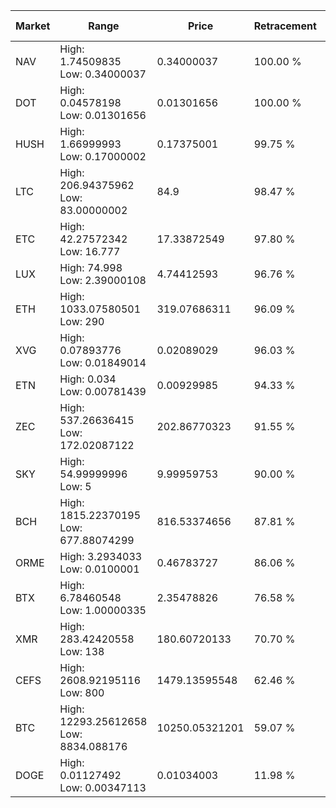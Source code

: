 | Market | Range | Price| Retracement | Doubles to 50% |
| --- | --- | --- | --- | --- |
| NAV | High: 1.74509835<br />Low: 0.34000037 | 0.34000037 | 100.00 % | 3.07 |
| DOT | High: 0.04578198<br />Low: 0.01301656 | 0.01301656 | 100.00 % | 2.26 |
| HUSH | High: 1.66999993<br />Low: 0.17000002 | 0.17375001 | 99.75 % | 5.29 |
| LTC | High: 206.94375962<br />Low: 83.00000002 | 84.9 | 98.47 % | 1.71 |
| ETC | High: 42.27572342<br />Low: 16.777 | 17.33872549 | 97.80 % | 1.70 |
| LUX | High: 74.998<br />Low: 2.39000108 | 4.74412593 | 96.76 % | 8.16 |
| ETH | High: 1033.07580501<br />Low: 290 | 319.07686311 | 96.09 % | 2.07 |
| XVG | High: 0.07893776<br />Low: 0.01849014 | 0.02089029 | 96.03 % | 2.33 |
| ETN | High: 0.034<br />Low: 0.00781439 | 0.00929985 | 94.33 % | 2.25 |
| ZEC | High: 537.26636415<br />Low: 172.02087122 | 202.86770323 | 91.55 % | 1.75 |
| SKY | High: 54.99999996<br />Low: 5 | 9.99959753 | 90.00 % | 3.00 |
| BCH | High: 1815.22370195<br />Low: 677.88074299 | 816.53374656 | 87.81 % | 1.53 |
| ORME | High: 3.2934033<br />Low: 0.0100001 | 0.46783727 | 86.06 % | 3.53 |
| BTX | High: 6.78460548<br />Low: 1.00000335 | 2.35478826 | 76.58 % | 1.65 |
| XMR | High: 283.42420558<br />Low: 138 | 180.60720133 | 70.70 % | 1.17 |
| CEFS | High: 2608.92195116<br />Low: 800 | 1479.13595548 | 62.46 % | 1.15 |
| BTC | High: 12293.25612658<br />Low: 8834.088176 | 10250.05321201 | 59.07 % | 1.03 |
| DOGE | High: 0.01127492<br />Low: 0.00347113 | 0.01034003 | 11.98 % | 0.00 |
